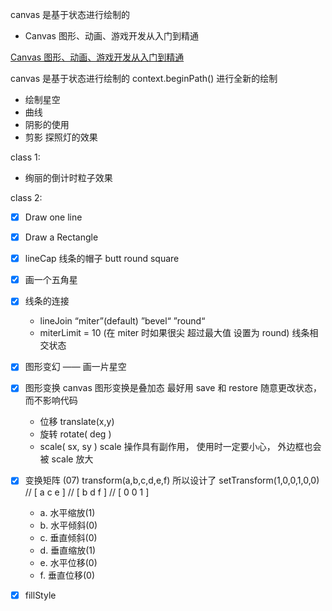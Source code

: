 <!--
 * @Version: 2.0
 * @Autor: rockshang
 * @Date: 2021-12-05 18:38:41
-->

canvas 是基于状态进行绘制的

- Canvas 图形、动画、游戏开发从入门到精通

[Canvas 图形、动画、游戏开发从入门到精通](https://www.youtube.com/watch?v=D4h4puFp-6k&list=PL9nxfq1tlKKlmrUsdfVrTRt0lI1yQ9DEb&index=2)

canvas 是基于状态进行绘制的
context.beginPath() 进行全新的绘制

- 绘制星空
- 曲线
- 阴影的使用
- 剪影 探照灯的效果

class 1:

- 绚丽的倒计时粒子效果

class 2:

- [x] Draw one line
- [x] Draw a Rectangle
- [x] lineCap 线条的帽子 butt round square
- [x] 画一个五角星
- [x] 线条的连接
  - lineJoin “miter”(default) ”bevel“ ”round“
  - miterLimit = 10 (在 miter 时如果很尖 超过最大值 设置为 round) 线条相交状态
- [x] 图形变幻 —— 画一片星空
- [x] 图形变换 canvas 图形变换是叠加态 最好用 save 和 restore 随意更改状态，而不影响代码
  - 位移 translate(x,y)
  - 旋转 rotate( deg )
  - scale( sx, sy ) scale 操作具有副作用， 使用时一定要小心， 外边框也会被 scale 放大
- [x] 变换矩阵 (07) transform(a,b,c,d,e,f) 所以设计了 setTransform(1,0,0,1,0,0)
      // [ a c e ]
      // [ b d f ]
      // [ 0 0 1 ]

  - a. 水平缩放(1)
  - b. 水平倾斜(0)
  - c. 垂直倾斜(0)
  - d. 垂直缩放(1)
  - e. 水平位移(0)
  - f. 垂直位移(0)

- [x] fillStyle 